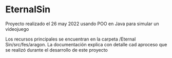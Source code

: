 # EternalSin
Proyecto realizado el 26 may 2022 usando POO en Java para simular un videojuego

Los recursos principales se encuentran en la carpeta /Eternal Sin/src/fes/aragon. La documentación explica con detalle cad aproceso que se realizó durante el desarrollo de este proyecto
